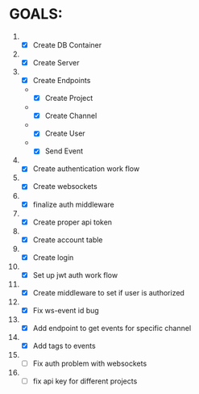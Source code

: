 # GOALS:

1. - [x] Create DB Container
2. - [x] Create Server
3. - [x] Create Endpoints
   - - [x] Create Project
   - - [x] Create Channel
   - - [x] Create User
   - - [x] Send Event
 4. - [x] Create authentication work flow
 5. - [x] Create websockets
 6. - [x] finalize auth middleware 
 7. - [x] Create proper api token
 8. - [x] Create account table 
 9. - [x] Create login 
 10. - [x] Set up jwt auth work flow
 11. - [x] Create middleware to set if user is authorized
 12. - [x] Fix ws-event id bug
 13. - [x] Add endpoint to get events for specific channel
 14. - [x] Add tags to events
 15. - [ ] Fix auth problem with websockets
 16. - [ ] fix api key for different projects
